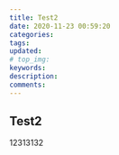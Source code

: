 ```yaml
---
title: Test2
date: 2020-11-23 00:59:20
categories:
tags:
updated:
# top_img:
keywords:
description:
comments:
---
```


## Test2

12313132